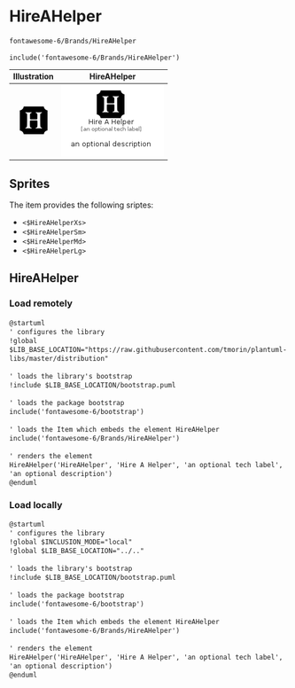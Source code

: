 # HireAHelper


```text
fontawesome-6/Brands/HireAHelper
```

```text
include('fontawesome-6/Brands/HireAHelper')
```



| Illustration | HireAHelper |
| :---: | :---: |
| ![illustration for Illustration](../../fontawesome-6/Brands/HireAHelper.png) | ![illustration for HireAHelper](../../fontawesome-6/Brands/HireAHelper.Local.png) |



## Sprites
The item provides the following sriptes:

- `<$HireAHelperXs>`
- `<$HireAHelperSm>`
- `<$HireAHelperMd>`
- `<$HireAHelperLg>`





## HireAHelper

### Load remotely
```plantuml
@startuml
' configures the library
!global $LIB_BASE_LOCATION="https://raw.githubusercontent.com/tmorin/plantuml-libs/master/distribution"

' loads the library's bootstrap
!include $LIB_BASE_LOCATION/bootstrap.puml

' loads the package bootstrap
include('fontawesome-6/bootstrap')

' loads the Item which embeds the element HireAHelper
include('fontawesome-6/Brands/HireAHelper')

' renders the element
HireAHelper('HireAHelper', 'Hire A Helper', 'an optional tech label', 'an optional description')
@enduml
```

### Load locally
```plantuml
@startuml
' configures the library
!global $INCLUSION_MODE="local"
!global $LIB_BASE_LOCATION="../.."

' loads the library's bootstrap
!include $LIB_BASE_LOCATION/bootstrap.puml

' loads the package bootstrap
include('fontawesome-6/bootstrap')

' loads the Item which embeds the element HireAHelper
include('fontawesome-6/Brands/HireAHelper')

' renders the element
HireAHelper('HireAHelper', 'Hire A Helper', 'an optional tech label', 'an optional description')
@enduml
```

